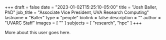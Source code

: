 +++
draft = false
date = "2023-01-02T15:25:10-05:00"
title = "Josh Baller, PhD"
job_title = "Associate Vice President, UVA Research Computing"
lastname = "Baller"
type = "people"
biolink = false
description = ""
author = "UVARC Staff"
images = [
  ""
]
subjects = [
  "research",
  "hpc"
]
+++

More about this user goes here.
